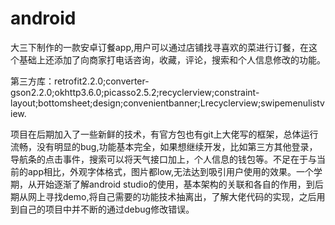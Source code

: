 # android
大三下制作的一款安卓订餐app,用户可以通过店铺找寻喜欢的菜进行订餐，在这个基础上还添加了向商家打电话咨询，收藏，评论，搜索和个人信息修改的功能。


第三方库：retrofit2.2.0;converter-gson2.2.0;okhttp3.6.0;picasso2.5.2;recyclerview;constraint-layout;bottomsheet;design;convenientbanner;Lrecyclerview;swipemenulistview.


项目在后期加入了一些新鲜的技术，有官方包也有git上大佬写的框架，总体运行流畅，没有明显的bug,功能基本完全，如果想继续开发，比如第三方其他登录，导航条的点击事件，搜索可以将天气接口加上，个人信息的钱包等。不足在于与当前的app相比，外观字体格式，图片都low,无法达到吸引用户使用的效果。一个学期，从开始逐渐了解android studio的使用，基本架构的关联和各自的作用，到后期从网上寻找demo,将自己需要的功能技术抽离出，了解大佬代码的实现，之后用到自己的项目中并不断的通过debug修改错误。
